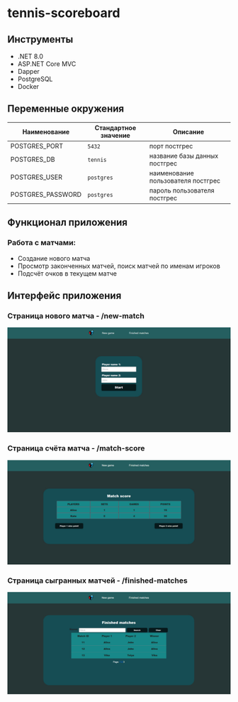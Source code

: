 # tennis-scoreboard

## Инструменты

- .NET 8.0
- ASP.NET Core MVC
- Dapper
- PostgreSQL
- Docker

## Переменные окружения

| Наименование   | Стандартное значение | Описание                                                                                                                                                  |
|----------------|----------------------|-----------------------------------------------------------------------------------------------------------------------------------------------------------|
| POSTGRES_PORT  | `5432`               | порт постгрес                                                                                                                                             |
| POSTGRES_DB    | `tennis`             | название базы данных постгрес                                                                                                                             |
| POSTGRES_USER  | `postgres`           | наименование пользователя постгрес                                                                                                                        |
| POSTGRES_PASSWORD | `postgres`           | пароль пользователя постгрес                                                                                                                              |


## Функционал приложения

### Работа с матчами:

- Создание нового матча
- Просмотр законченных матчей, поиск матчей по именам игроков
- Подсчёт очков в текущем матче

## Интерфейс приложения

### Страница нового матча - /new-match
![photo_1.jpg](Screenshots/Picture1.jpg)
### Страница счёта матча - /match-score
![photo_2.jpg](Screenshots/Picture2.jpg)
### Страница сыгранных матчей - /finished-matches
![photo_3.jpg](Screenshots/Picture3.jpg)
